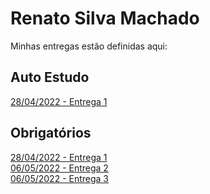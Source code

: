 # Renato Silva Machado
Minhas entregas estão definidas aqui:
## Auto Estudo
<a href="https://github.com/Lederback/modulo2/tree/main/03_AUT_EST_ENTREGA/Semana%202"> 28/04/2022 - Entrega 1 </a>
## Obrigatórios
<a href="https://github.com/Lederback/modulo2/tree/main/03_AUT_EST_ENTREGA/Semana%202"> 28/04/2022 - Entrega 1 </a> <br>
<a href="https://github.com/Lederback/modulo2/tree/main/03_AUT_EST_ENTREGA/Semana%202"> 06/05/2022 - Entrega 2 </a> <br>
<a href="https://github.com/Lederback/modulo2/tree/main/03_AUT_EST_ENTREGA/Semana%202"> 06/05/2022 - Entrega 3 </a>
